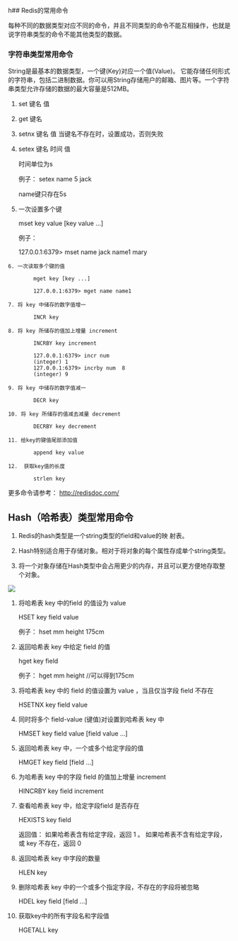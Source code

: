 h## Redis的常用命令

每种不同的数据类型对应不同的命令，并且不同类型的命令不能互相操作，也就是说字符串类型的命令不能其他类型的数据。

### 字符串类型常用命令

  String是最基本的数据类型，一个键(Key)对应一个值(Value)。
它能存储任何形式的字符串，包括二进制数据。你可以用String存储用户的邮箱、图片等。一个字符串类型允许存储的数据的最大容量是512MB。

   1. set 键名  值
   2. get 键名
   3. setnx 键名 值
       当键名不存在时，设置成功，否则失败

   4. setex 键名 时间   值

        时间单位为s

        例子：  setex name 5  jack

        name键只存在5s

   5. 一次设置多个键
     
      	mset key value [key value ...]
       

       例子：

		127.0.0.1:6379> mset  name  jack   name1   mary

    6. 一次读取多个键的值

       		mget key [key ...]

        	127.0.0.1:6379> mget name name1

    7. 将 key 中储存的数字值增一

 			INCR key

    8. 将 key 所储存的值加上增量 increment

			INCRBY key increment
	
			127.0.0.1:6379> incr num
			(integer) 1
			127.0.0.1:6379> incrby num  8
			(integer) 9

    9. 将 key 中储存的数字值减一

        	DECR key

    10. 将 key 所储存的值减去减量 decrement

			DECRBY key decrement

    11. 给key的键值尾部添加值
		
			append key value

    12.  获取key值的长度

			strlen key

更多命令请参考： http://redisdoc.com/


## Hash（哈希表）类型常用命令

1. Redis的hash类型是一个string类型的field和value的映
射表。

2. Hash特别适合用于存储对象。相对于将对象的每个属性存成单个string类型。

3. 将一个对象存储在Hash类型中会占用更少的内存，并且可以更方便地存取整个对象。

![](./images/hash1.png)


   1. 将哈希表 key 中的field 的值设为 value

       HSET  key field value

       例子：  hset mm  height  175cm

   2. 返回哈希表 key 中给定 field 的值

		hget key field

       例子：  hget mm height  //可以得到175cm

   3. 将哈希表 key 中的 field 的值设置为 value ，当且仅当字段 field 不存在

		HSETNX key field value

   4. 同时将多个 field-value (键值)对设置到哈希表 key 中

		HMSET key field value [field value ...]

   5. 返回哈希表 key 中，一个或多个给定字段的值

		HMGET key field [field ...]

   6. 为哈希表 key 中的字段 field 的值加上增量 increment

       	HINCRBY key field increment

   7. 查看哈希表 key 中，给定字段field 是否存在

		HEXISTS key field

		返回值：
			如果哈希表含有给定字段，返回 1 。
			如果哈希表不含有给定字段，或 key 不存在，返回 0

   8. 返回哈希表 key 中字段的数量
	   
		HLEN key

   9. 删除哈希表 key 中的一个或多个指定字段，不存在的字段将被忽略

		HDEL key field [field ...]

   10. 获取key中的所有字段名和字段值
		  
		HGETALL key




